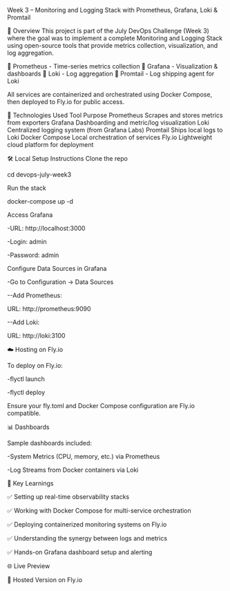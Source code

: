 Week 3 – Monitoring and Logging Stack with Prometheus, Grafana, Loki & Promtail

🚀 Overview
This project is part of the July DevOps Challenge (Week 3) where the goal was to implement a complete Monitoring and Logging Stack using open-source tools that provide metrics collection, visualization, and log aggregation.

🔹 Prometheus - Time-series metrics collection
🔹 Grafana - Visualization & dashboards
🔹 Loki - Log aggregation
🔹 Promtail - Log shipping agent for Loki

All services are containerized and orchestrated using Docker Compose, then deployed to Fly.io for public access.

🧰 Technologies Used
Tool	Purpose
Prometheus	Scrapes and stores metrics from exporters
Grafana	Dashboarding and metric/log visualization
Loki	Centralized logging system (from Grafana Labs)
Promtail	Ships local logs to Loki
Docker Compose	Local orchestration of services
Fly.io	Lightweight cloud platform for deployment

🛠️ Local Setup Instructions
Clone the repo

cd devops-july-week3

Run the stack

docker-compose up -d

Access Grafana

-URL: http://localhost:3000

-Login: admin

-Password: admin

Configure Data Sources in Grafana

-Go to Configuration → Data Sources

  --Add Prometheus:
  
URL: http://prometheus:9090

  --Add Loki:
  
URL: http://loki:3100

☁️ Hosting on Fly.io

To deploy on Fly.io:

-flyctl launch

-flyctl deploy

Ensure your fly.toml and Docker Compose configuration are Fly.io compatible.

📊 Dashboards

Sample dashboards included:

-System Metrics (CPU, memory, etc.) via Prometheus

-Log Streams from Docker containers via Loki

📌 Key Learnings

✅ Setting up real-time observability stacks

✅ Working with Docker Compose for multi-service orchestration

✅ Deploying containerized monitoring systems on Fly.io

✅ Understanding the synergy between logs and metrics

✅ Hands-on Grafana dashboard setup and alerting

🌐 Live Preview

🔗 Hosted Version on Fly.io
